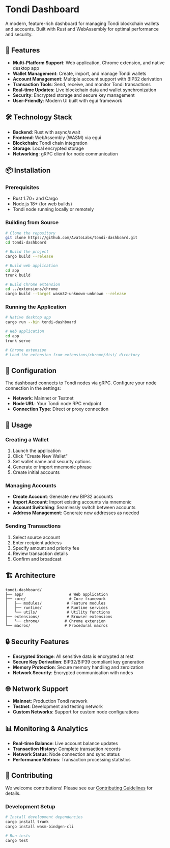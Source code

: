 # Tondi Dashboard

A modern, feature-rich dashboard for managing Tondi blockchain wallets and accounts. Built with Rust and WebAssembly for optimal performance and security.

## 🚀 Features

- **Multi-Platform Support**: Web application, Chrome extension, and native desktop app
- **Wallet Management**: Create, import, and manage Tondi wallets
- **Account Management**: Multiple account support with BIP32 derivation
- **Transaction Tools**: Send, receive, and monitor Tondi transactions
- **Real-time Updates**: Live blockchain data and wallet synchronization
- **Security**: Encrypted storage and secure key management
- **User-Friendly**: Modern UI built with egui framework

## 🛠️ Technology Stack

- **Backend**: Rust with async/await
- **Frontend**: WebAssembly (WASM) via egui
- **Blockchain**: Tondi chain integration
- **Storage**: Local encrypted storage
- **Networking**: gRPC client for node communication

## 📦 Installation

### Prerequisites

- Rust 1.70+ and Cargo
- Node.js 18+ (for web builds)
- Tondi node running locally or remotely

### Building from Source

```bash
# Clone the repository
git clone https://github.com/AvatoLabs/tondi-dashboard.git
cd tondi-dashboard

# Build the project
cargo build --release

# Build web application
cd app
trunk build

# Build Chrome extension
cd ../extensions/chrome
cargo build --target wasm32-unknown-unknown --release
```

### Running the Application

```bash
# Native desktop app
cargo run --bin tondi-dashboard

# Web application
cd app
trunk serve

# Chrome extension
# Load the extension from extensions/chrome/dist/ directory
```

## 🔧 Configuration

The dashboard connects to Tondi nodes via gRPC. Configure your node connection in the settings:

- **Network**: Mainnet or Testnet
- **Node URL**: Your Tondi node RPC endpoint
- **Connection Type**: Direct or proxy connection

## 📱 Usage

### Creating a Wallet

1. Launch the application
2. Click "Create New Wallet"
3. Set wallet name and security options
4. Generate or import mnemonic phrase
5. Create initial accounts

### Managing Accounts

- **Create Account**: Generate new BIP32 accounts
- **Import Account**: Import existing accounts via mnemonic
- **Account Switching**: Seamlessly switch between accounts
- **Address Management**: Generate new addresses as needed

### Sending Transactions

1. Select source account
2. Enter recipient address
3. Specify amount and priority fee
4. Review transaction details
5. Confirm and broadcast

## 🏗️ Architecture

```
tondi-dashboard/
├── app/                    # Web application
├── core/                   # Core framework
│   ├── modules/           # Feature modules
│   ├── runtime/           # Runtime services
│   └── utils/             # Utility functions
├── extensions/            # Browser extensions
│   └── chrome/           # Chrome extension
└── macros/               # Procedural macros
```

## 🔒 Security Features

- **Encrypted Storage**: All sensitive data is encrypted at rest
- **Secure Key Derivation**: BIP32/BIP39 compliant key generation
- **Memory Protection**: Secure memory handling and zeroization
- **Network Security**: Encrypted communication with nodes

## 🌐 Network Support

- **Mainnet**: Production Tondi network
- **Testnet**: Development and testing network
- **Custom Networks**: Support for custom node configurations

## 📊 Monitoring & Analytics

- **Real-time Balance**: Live account balance updates
- **Transaction History**: Complete transaction records
- **Network Status**: Node connection and sync status
- **Performance Metrics**: Transaction processing statistics

## 🤝 Contributing

We welcome contributions! Please see our [Contributing Guidelines](CONTRIBUTING.md) for details.

### Development Setup

```bash
# Install development dependencies
cargo install trunk
cargo install wasm-bindgen-cli

# Run tests
cargo test

